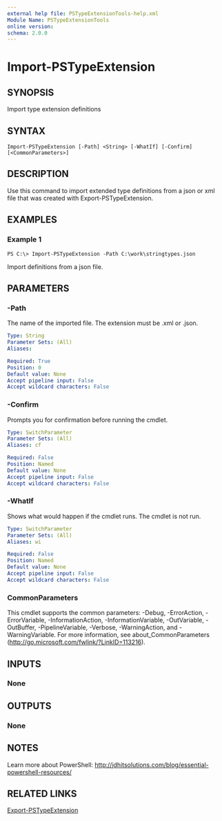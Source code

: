 ```yaml
---
external help file: PSTypeExtensionTools-help.xml
Module Name: PSTypeExtensionTools
online version: 
schema: 2.0.0
---
```


# Import-PSTypeExtension

## SYNOPSIS
Import type extension definitions

## SYNTAX

```
Import-PSTypeExtension [-Path] <String> [-WhatIf] [-Confirm] [<CommonParameters>]
```

## DESCRIPTION
Use this command to import extended type definitions from a json or xml file that was created with Export-PSTypeExtension.

## EXAMPLES

### Example 1
```
PS C:\> Import-PSTypeExtension -Path C:\work\stringtypes.json
```

Import definitions from a json file.

## PARAMETERS

### -Path
The name of the imported file. The extension must be .xml or .json.

```yaml
Type: String
Parameter Sets: (All)
Aliases: 

Required: True
Position: 0
Default value: None
Accept pipeline input: False
Accept wildcard characters: False
```

### -Confirm
Prompts you for confirmation before running the cmdlet.

```yaml
Type: SwitchParameter
Parameter Sets: (All)
Aliases: cf

Required: False
Position: Named
Default value: None
Accept pipeline input: False
Accept wildcard characters: False
```

### -WhatIf
Shows what would happen if the cmdlet runs. The cmdlet is not run.

```yaml
Type: SwitchParameter
Parameter Sets: (All)
Aliases: wi

Required: False
Position: Named
Default value: None
Accept pipeline input: False
Accept wildcard characters: False
```

### CommonParameters
This cmdlet supports the common parameters: -Debug, -ErrorAction, -ErrorVariable, -InformationAction, -InformationVariable, -OutVariable, -OutBuffer, -PipelineVariable, -Verbose, -WarningAction, and -WarningVariable. For more information, see about_CommonParameters (http://go.microsoft.com/fwlink/?LinkID=113216).

## INPUTS

### None

## OUTPUTS

### None

## NOTES
Learn more about PowerShell: http://jdhitsolutions.com/blog/essential-powershell-resources/

## RELATED LINKS

[Export-PSTypeExtension]()
